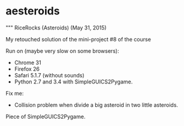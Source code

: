 # aesteroids

"""
RiceRocks (Asteroids) (May 31, 2015)

My retouched solution of the mini-project #8 of the course

Run on (maybe very slow on some browsers):
  - Chrome 31
  - Firefox 26
  - Safari 5.1.7 (without sounds)
  - Python 2.7 and 3.4 with SimpleGUICS2Pygame.

Fix me:
  - Collision problem when divide a big asteroid in two little asteroids.

Piece of SimpleGUICS2Pygame.



